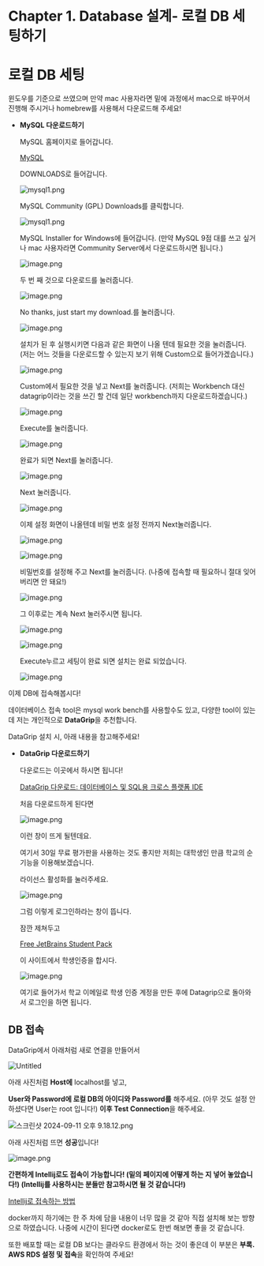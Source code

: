 # Chapter 1. Database 설계- 로컬 DB 세팅하기

# 로컬 DB 세팅

윈도우를 기준으로 쓰였으며 만약 mac 사용자라면 밑에 과정에서 mac으로 바꾸어서 진행해 주시거나 homebrew를 사용해서 다운로드해 주세요!

- **MySQL 다운로드하기**
    
    MySQL 홈페이지로 들어갑니다.
    
    [MySQL](https://www.mysql.com/)
    
    DOWNLOADS로 들어갑니다.
    
    ![mysql1.png](Chapter%201%20Database%20%EC%84%A4%EA%B3%84-%20%EB%A1%9C%EC%BB%AC%20DB%20%EC%84%B8%ED%8C%85%ED%95%98%EA%B8%B0%20271b57f4596b81a7a892ea59d93c4ad2/mysql1.png)
    
    MySQL Community (GPL) Downloads를 클릭합니다.
    
    ![mysql1.png](Chapter%201%20Database%20%EC%84%A4%EA%B3%84-%20%EB%A1%9C%EC%BB%AC%20DB%20%EC%84%B8%ED%8C%85%ED%95%98%EA%B8%B0%20271b57f4596b81a7a892ea59d93c4ad2/mysql1%201.png)
    
    MySQL Installer for Windows에 들어갑니다. (만약 MySQL 9점 대를 쓰고 싶거나 mac 사용자라면 Community Server에서 다운로드하시면 됩니다.)
    
    ![image.png](Chapter%201%20Database%20%EC%84%A4%EA%B3%84-%20%EB%A1%9C%EC%BB%AC%20DB%20%EC%84%B8%ED%8C%85%ED%95%98%EA%B8%B0%20271b57f4596b81a7a892ea59d93c4ad2/image.png)
    
    두 번 째 것으로 다운로드를 눌러줍니다.
    
    ![image.png](Chapter%201%20Database%20%EC%84%A4%EA%B3%84-%20%EB%A1%9C%EC%BB%AC%20DB%20%EC%84%B8%ED%8C%85%ED%95%98%EA%B8%B0%20271b57f4596b81a7a892ea59d93c4ad2/image%201.png)
    
    No thanks, just start my download.를 눌러줍니다.
    
    ![image.png](Chapter%201%20Database%20%EC%84%A4%EA%B3%84-%20%EB%A1%9C%EC%BB%AC%20DB%20%EC%84%B8%ED%8C%85%ED%95%98%EA%B8%B0%20271b57f4596b81a7a892ea59d93c4ad2/image%202.png)
    
    설치가 된 후 실행시키면 다음과 같은 화면이 나올 텐데 필요한 것을 눌러줍니다. (저는 어느 것들을 다운로드할 수 있는지 보기 위해 Custom으로 들어가겠습니다.)
    
    ![image.png](Chapter%201%20Database%20%EC%84%A4%EA%B3%84-%20%EB%A1%9C%EC%BB%AC%20DB%20%EC%84%B8%ED%8C%85%ED%95%98%EA%B8%B0%20271b57f4596b81a7a892ea59d93c4ad2/image%203.png)
    
    Custom에서 필요한 것을 넣고 Next를 눌러줍니다. (저희는 Workbench 대신 datagrip이라는 것을 쓰긴 할 건데 일단 workbench까지 다운로드하겠습니다.)
    
    ![image.png](Chapter%201%20Database%20%EC%84%A4%EA%B3%84-%20%EB%A1%9C%EC%BB%AC%20DB%20%EC%84%B8%ED%8C%85%ED%95%98%EA%B8%B0%20271b57f4596b81a7a892ea59d93c4ad2/image%204.png)
    
    Execute를 눌러줍니다.
    
    ![image.png](Chapter%201%20Database%20%EC%84%A4%EA%B3%84-%20%EB%A1%9C%EC%BB%AC%20DB%20%EC%84%B8%ED%8C%85%ED%95%98%EA%B8%B0%20271b57f4596b81a7a892ea59d93c4ad2/image%205.png)
    
    완료가 되면 Next를 눌러줍니다.
    
    ![image.png](Chapter%201%20Database%20%EC%84%A4%EA%B3%84-%20%EB%A1%9C%EC%BB%AC%20DB%20%EC%84%B8%ED%8C%85%ED%95%98%EA%B8%B0%20271b57f4596b81a7a892ea59d93c4ad2/image%206.png)
    
    Next 눌러줍니다.
    
    ![image.png](Chapter%201%20Database%20%EC%84%A4%EA%B3%84-%20%EB%A1%9C%EC%BB%AC%20DB%20%EC%84%B8%ED%8C%85%ED%95%98%EA%B8%B0%20271b57f4596b81a7a892ea59d93c4ad2/image%207.png)
    
    이제 설정 화면이 나올텐데 비밀 번호 설정 전까지 Next눌러줍니다.
    
    ![image.png](Chapter%201%20Database%20%EC%84%A4%EA%B3%84-%20%EB%A1%9C%EC%BB%AC%20DB%20%EC%84%B8%ED%8C%85%ED%95%98%EA%B8%B0%20271b57f4596b81a7a892ea59d93c4ad2/image%208.png)
    
    ![image.png](Chapter%201%20Database%20%EC%84%A4%EA%B3%84-%20%EB%A1%9C%EC%BB%AC%20DB%20%EC%84%B8%ED%8C%85%ED%95%98%EA%B8%B0%20271b57f4596b81a7a892ea59d93c4ad2/image%209.png)
    
    비밀번호를 설정해 주고 Next를 눌러줍니다. (나중에 접속할 때 필요하니 절대 잊어버리면 안 돼요!)
    
    ![image.png](Chapter%201%20Database%20%EC%84%A4%EA%B3%84-%20%EB%A1%9C%EC%BB%AC%20DB%20%EC%84%B8%ED%8C%85%ED%95%98%EA%B8%B0%20271b57f4596b81a7a892ea59d93c4ad2/image%2010.png)
    
    그 이후로는 계속 Next 눌러주시면 됩니다.
    
    ![image.png](Chapter%201%20Database%20%EC%84%A4%EA%B3%84-%20%EB%A1%9C%EC%BB%AC%20DB%20%EC%84%B8%ED%8C%85%ED%95%98%EA%B8%B0%20271b57f4596b81a7a892ea59d93c4ad2/image%2011.png)
    
    ![image.png](Chapter%201%20Database%20%EC%84%A4%EA%B3%84-%20%EB%A1%9C%EC%BB%AC%20DB%20%EC%84%B8%ED%8C%85%ED%95%98%EA%B8%B0%20271b57f4596b81a7a892ea59d93c4ad2/image%2012.png)
    
    Execute누르고 세팅이 완료 되면 설치는 완료 되었습니다.
    
    ![image.png](Chapter%201%20Database%20%EC%84%A4%EA%B3%84-%20%EB%A1%9C%EC%BB%AC%20DB%20%EC%84%B8%ED%8C%85%ED%95%98%EA%B8%B0%20271b57f4596b81a7a892ea59d93c4ad2/image%2013.png)
    

이제 DB에 접속해봅시다!

데이터베이스 접속 tool은 mysql work bench를 사용할수도 있고,
다양한 tool이 있는데 저는 개인적으로 **DataGrip**을 추천합니다. 

DataGrip 설치 시, 아래 내용을 참고해주세요!

- **DataGrip 다운로드하기**
    
    다운로드는 이곳에서 하시면 됩니다! 
    
    [DataGrip 다운로드: 데이터베이스 및 SQL용 크로스 플랫폼 IDE](https://www.jetbrains.com/ko-kr/datagrip/download/?section=windows)
    
    처음 다운로드하게 된다면 
    
    ![image.png](Chapter%201%20Database%20%EC%84%A4%EA%B3%84-%20%EB%A1%9C%EC%BB%AC%20DB%20%EC%84%B8%ED%8C%85%ED%95%98%EA%B8%B0%20271b57f4596b81a7a892ea59d93c4ad2/image%2014.png)
    
    이런 창이 뜨게 될텐데요.
    
    여기서 30일 무료 평가판을 사용하는 것도 좋지만 저희는 대학생인 만큼 학교의 순기능을 이용해보겠습니다.
    
    라이선스 활성화를 눌러주세요. 
    
    ![image.png](Chapter%201%20Database%20%EC%84%A4%EA%B3%84-%20%EB%A1%9C%EC%BB%AC%20DB%20%EC%84%B8%ED%8C%85%ED%95%98%EA%B8%B0%20271b57f4596b81a7a892ea59d93c4ad2/image%2015.png)
    
    그럼 이렇게 로그인하라는 창이 뜹니다.
    
    잠깐 제쳐두고 
    
    [Free JetBrains Student Pack](https://www.jetbrains.com/academy/student-pack/#students)
    
    이 사이트에서 학생인증을 합시다. 
    
    ![image.png](Chapter%201%20Database%20%EC%84%A4%EA%B3%84-%20%EB%A1%9C%EC%BB%AC%20DB%20%EC%84%B8%ED%8C%85%ED%95%98%EA%B8%B0%20271b57f4596b81a7a892ea59d93c4ad2/image%2016.png)
    
    여기로 들어가서 학교 이메일로 학생 인증 계정을 만든 후에 Datagrip으로 돌아와서 로그인을 하면 됩니다. 
    

## DB 접속

DataGrip에서 아래처럼 새로 연결을 만들어서

![Untitled](Chapter%201%20Database%20%EC%84%A4%EA%B3%84-%20%EB%A1%9C%EC%BB%AC%20DB%20%EC%84%B8%ED%8C%85%ED%95%98%EA%B8%B0%20271b57f4596b81a7a892ea59d93c4ad2/Untitled.png)

아래 사진처럼 **Host에** localhost를 넣고,

**User와 Password에 로컬 DB의 아이디와 Password를** 해주세요. (아무 것도 설정 안 하셨다면 User는 root 입니다!)
**이후 Test Connection**을 해주세요.

![스크린샷 2024-09-11 오후 9.18.12.png](Chapter%201%20Database%20%EC%84%A4%EA%B3%84-%20%EB%A1%9C%EC%BB%AC%20DB%20%EC%84%B8%ED%8C%85%ED%95%98%EA%B8%B0%20271b57f4596b81a7a892ea59d93c4ad2/%25E1%2584%2589%25E1%2585%25B3%25E1%2584%258F%25E1%2585%25B3%25E1%2584%2585%25E1%2585%25B5%25E1%2586%25AB%25E1%2584%2589%25E1%2585%25A3%25E1%2586%25BA_2024-09-11_%25E1%2584%258B%25E1%2585%25A9%25E1%2584%2592%25E1%2585%25AE_9.18.12.png)

아래 사진처럼 뜨면 **성공**입니다!

![image.png](Chapter%201%20Database%20%EC%84%A4%EA%B3%84-%20%EB%A1%9C%EC%BB%AC%20DB%20%EC%84%B8%ED%8C%85%ED%95%98%EA%B8%B0%20271b57f4596b81a7a892ea59d93c4ad2/image%2017.png)

**간편하게 Intellij로도 접속이 가능합니다! (밑의 페이지에 어떻게 하는 지 넣어 놓았습니다!) (Intellij를 사용하시는 분들만 참고하시면 될 것 같습니다!)**

[Intellij로 접속하는 방법](Chapter%201%20Database%20%EC%84%A4%EA%B3%84-%20%EB%A1%9C%EC%BB%AC%20DB%20%EC%84%B8%ED%8C%85%ED%95%98%EA%B8%B0%20271b57f4596b81a7a892ea59d93c4ad2/Intellij%EB%A1%9C%20%EC%A0%91%EC%86%8D%ED%95%98%EB%8A%94%20%EB%B0%A9%EB%B2%95%20271b57f4596b8189b334e949a34558d6.md)

docker까지 하기에는 한 주 차에 담을 내용이 너무 많을 것 같아 직접 설치해 보는 방향으로 하였습니다. 나중에 시간이 된다면 docker로도 한번 해보면 좋을 것 같습니다.

또한 배포할 때는 로컬 DB 보다는 클라우드 환경에서 하는 것이 좋은데 이 부분은 **부록. AWS RDS 설정 및 접속**을 확인하여 주세요!